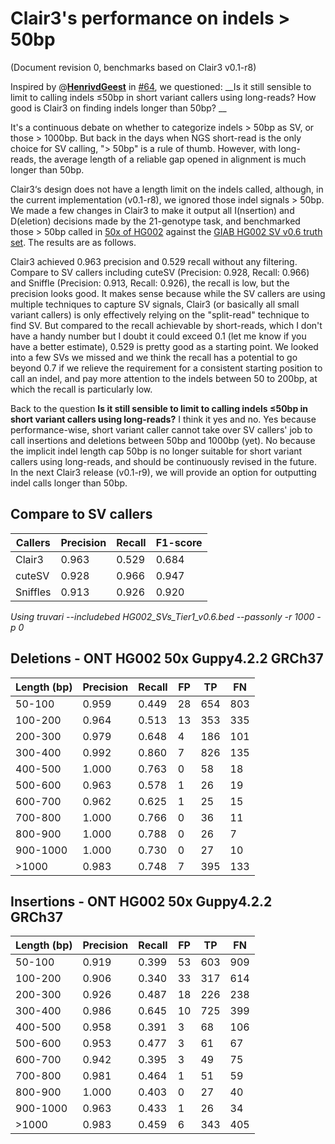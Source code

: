 # Clair3's performance on indels > 50bp

(Document revision 0, benchmarks based on Clair3 v0.1-r8)

Inspired by @**[HenrivdGeest](https://github.com/HenrivdGeest)** in [#64](https://github.com/HKU-BAL/Clair3/issues/64), we questioned: __Is it still sensible to limit to calling indels ≤50bp in short variant callers using long-reads? How good is Clair3 on finding indels longer than 50bp? __ 

It's a continuous debate on whether to categorize indels > 50bp as SV, or those > 1000bp. But back in the days when NGS short-read is the only choice for SV calling, "> 50bp" is a rule of  thumb. However, with long-reads, the average length of a reliable gap opened in alignment is much longer than 50bp.

Clair3‘s design does not have a length limit on the indels called, although, in the current implementation (v0.1-r8), we ignored those indel signals > 50bp. We made a few changes in Clair3 to make it output all I(nsertion) and D(eletion) decisions made by the 21-genotype task, and benchmarked those > 50bp called in [50x of HG002](https://s3-us-west-2.amazonaws.com/human-pangenomics/index.html?prefix=NHGRI_UCSC_panel/HG002/nanopore/Guppy_4.2.2/) against the [GIAB HG002 SV v0.6 truth set](https://ftp-trace.ncbi.nlm.nih.gov/ReferenceSamples/giab/release/AshkenazimTrio/HG002_NA24385_son/NIST_SV_v0.6/). The results are as follows.

Clair3 achieved 0.963 precision and 0.529 recall without any filtering. Compare to SV callers including cuteSV (Precision: 0.928, Recall: 0.966) and Sniffle (Precision: 0.913, Recall: 0.926), the recall is low, but the precision looks good. It makes sense because while the SV callers are using multiple techniques to capture SV signals, Clair3 (or basically all small variant callers) is only effectively relying on the "split-read" technique to find SV. But compared to the recall achievable by short-reads, which I don't have a handy number but I doubt it could exceed 0.1 (let me know if you have a better estimate), 0.529 is pretty good as a starting point. We looked into a few SVs we missed and we think the recall has a potential to go beyond 0.7 if we relieve the requirement for a consistent starting position to call an indel, and pay more attention to the indels between 50 to 200bp, at which the recall is particularly low.

Back to the question __Is it still sensible to limit to calling indels ≤50bp in short variant callers using long-reads?__ I think it yes and no. Yes because performance-wise, short variant caller cannot take over SV callers' job to call insertions and deletions between 50bp and 1000bp (yet). No because the implicit indel length cap 50bp is no longer suitable for short variant callers using long-reads, and should be continuously revised in the future. In the next Clair3 release (v0.1-r9), we will provide an option for outputting indel calls longer than 50bp.

## Compare to SV callers

| Callers  | Precision | Recall | F1-score |
| -------- | --------- | ------ | -------- |
| Clair3   | 0.963     | 0.529  | 0.684    |
| cuteSV   | 0.928     | 0.966  | 0.947    |
| Sniffles | 0.913     | 0.926  | 0.920    |

_Using truvari --includebed HG002_SVs_Tier1_v0.6.bed --passonly -r 1000 -p 0_

## Deletions - ONT HG002 50x Guppy4.2.2 GRCh37 

| Length (bp) | Precision | Recall | FP | TP  | FN  |
| ----------- | --------- | ------ | -- | --- | --- |
| 50-100      | 0.959     | 0.449  | 28 | 654 | 803 |
| 100-200     | 0.964     | 0.513  | 13 | 353 | 335 |
| 200-300     | 0.979     | 0.648  | 4  | 186 | 101 |
| 300-400     | 0.992     | 0.860  | 7  | 826 | 135 |
| 400-500     | 1.000     | 0.763  | 0  | 58  | 18  |
| 500-600     | 0.963     | 0.578  | 1  | 26  | 19  |
| 600-700     | 0.962     | 0.625  | 1  | 25  | 15  |
| 700-800     | 1.000     | 0.766  | 0  | 36  | 11  |
| 800-900     | 1.000     | 0.788  | 0  | 26  | 7   |
| 900-1000    | 1.000     | 0.730  | 0  | 27  | 10  |
| \>1000      | 0.983     | 0.748  | 7  | 395 | 133 |


## Insertions - ONT HG002 50x Guppy4.2.2 GRCh37
| Length (bp) | Precision | Recall | FP | TP  | FN  |
| ----------- | --------- | ------ | -- | --- | --- |
| 50-100      | 0.919     | 0.399  | 53 | 603 | 909 |
| 100-200     | 0.906     | 0.340  | 33 | 317 | 614 |
| 200-300     | 0.926     | 0.487  | 18 | 226 | 238 |
| 300-400     | 0.986     | 0.645  | 10 | 725 | 399 |
| 400-500     | 0.958     | 0.391  | 3  | 68  | 106 |
| 500-600     | 0.953     | 0.477  | 3  | 61  | 67  |
| 600-700     | 0.942     | 0.395  | 3  | 49  | 75  |
| 700-800     | 0.981     | 0.464  | 1  | 51  | 59  |
| 800-900     | 1.000     | 0.403  | 0  | 27  | 40  |
| 900-1000    | 0.963     | 0.433  | 1  | 26  | 34  |
| \>1000      | 0.983     | 0.459  | 6  | 343 | 405 |

